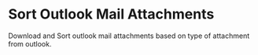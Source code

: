 # Sort Outlook Mail Attachments
Download and Sort outlook mail attachments based on type of attachment from outlook.

